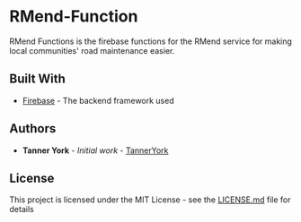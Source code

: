 # RMend-Function

RMend Functions is the firebase functions for the RMend service for making local communities' road maintenance easier.

## Built With

* [Firebase](https://firebase.google.com/) - The backend framework used

## Authors

* **Tanner York** - *Initial work* - [TannerYork](https://github.com/TannerYork)

## License

This project is licensed under the MIT License - see the [LICENSE.md](LICENSE.md) file for details

